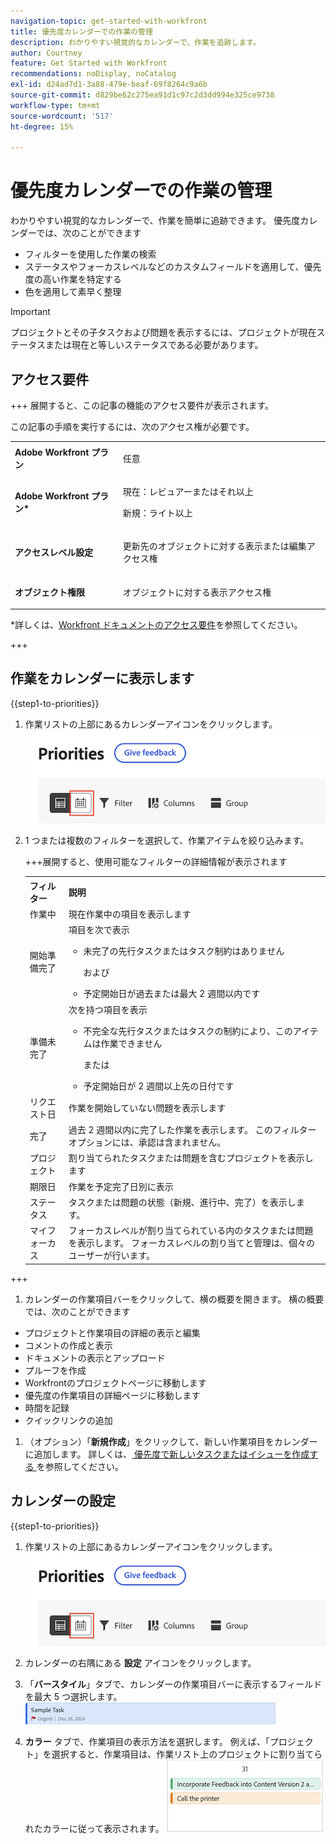 ```yaml
---
navigation-topic: get-started-with-workfront
title: 優先度カレンダーでの作業の管理
description: わかりやすい視覚的なカレンダーで、作業を追跡します。
author: Courtney
feature: Get Started with Workfront
recommendations: noDisplay, noCatalog
exl-id: d24ad7d1-3a88-479e-beaf-69f8264c9a6b
source-git-commit: d829be62c275ea91d1c97c2d3dd994e325ce9738
workflow-type: tm+mt
source-wordcount: '517'
ht-degree: 15%

---
```


# 優先度カレンダーでの作業の管理

わかりやすい視覚的なカレンダーで、作業を簡単に追跡できます。 優先度カレンダーでは、次のことができます

* フィルターを使用した作業の検索
* ステータスやフォーカスレベルなどのカスタムフィールドを適用して、優先度の高い作業を特定する
* 色を適用して素早く整理

>[!IMPORTANT]
>
>プロジェクトとその子タスクおよび問題を表示するには、プロジェクトが現在ステータスまたは現在と等しいステータスである必要があります。


## アクセス要件

+++ 展開すると、この記事の機能のアクセス要件が表示されます。

この記事の手順を実行するには、次のアクセス権が必要です。

<table style="table-layout:auto"> 
 <col> 
 </col> 
 <col> 
 </col> 
 <tbody> 
  <tr> 
   <td role="rowheader"><strong>Adobe Workfront プラン</strong></td> 
   <td> <p>任意</p> </td> 
  </tr> 
  <tr> 
   <td role="rowheader"><strong>Adobe Workfront プラン*</strong></td> 
   <td> 
   <p>現在：レビュアーまたはそれ以上</p>
   <p>新規：ライト以上</p> 
   </td> 
  </tr> 
  <tr> 
   <td role="rowheader"><strong>アクセスレベル設定</strong></td> 
   <td> <p>更新先のオブジェクトに対する表示または編集アクセス権</p></td> 
  </tr> 
  <tr> 
   <td role="rowheader"><strong>オブジェクト権限</strong></td> 
   <td> <p>オブジェクトに対する表示アクセス権</p></td> 
  </tr> 
 </tbody> 
</table>

*詳しくは、[Workfront ドキュメントのアクセス要件](/help/quicksilver/administration-and-setup/add-users/access-levels-and-object-permissions/access-level-requirements-in-documentation.md)を参照してください。

+++

## 作業をカレンダーに表示します

{{step1-to-priorities}}

1. 作業リストの上部にあるカレンダーアイコンをクリックします。
   ![ カレンダーアイコン ](assets/calendar-tab.png)
1. 1 つまたは複数のフィルターを選択して、作業アイテムを絞り込みます。

   +++展開すると、使用可能なフィルターの詳細情報が表示されます
   <table>
    <tbody>
    <tr>
    <th>フィルター</th>
    <th>説明</th>
    </tr>
        <tr>
        <td>作業中</td>
        <td>現在作業中の項目を表示します</td>
        </tr>
        <tr>
        <td>開始準備完了</td>
        <td>項目を次で表示 
        <ul>
        <li>未完了の先行タスクまたはタスク制約はありません</li>
        <p>および</p>
        <li>予定開始日が過去または最大 2 週間以内です</li>
        </ul>
        </td>
        </tr>
        <tr>
        <td>準備未完了</td>
        <td>次を持つ項目を表示
        <ul>
        <li>不完全な先行タスクまたはタスクの制約により、このアイテムは作業できません</li>
        <p>または</p>
        <li>予定開始日が 2 週間以上先の日付です</li>
        </ul>
        </td>
        </tr>
        <tr>
        <td>リクエスト日</td>
        <td>作業を開始していない問題を表示します</td>
        </tr>
        <td>完了</td>
        <td>過去 2 週間以内に完了した作業を表示します。 このフィルターオプションには、承認は含まれません。</td>
        </tr>
        <tr>
        <td>プロジェクト</td>
        <td>割り当てられたタスクまたは問題を含むプロジェクトを表示します</td>
        </tr>
        <tr>
        <td>期限日</td>
        <td>作業を予定完了日別に表示</td>
        </tr>
        <tr>
        <td>ステータス</td>
        <td>タスクまたは問題の状態（新規、進行中、完了）を表示します。</td>
        </tr>
        <tr>
        <td>マイフォーカス</td>
        <td>フォーカスレベルが割り当てられている内のタスクまたは問題を表示します。 フォーカスレベルの割り当てと管理は、個々のユーザーが行います。</td>
        </tr>
    </tbody>
    </table>

+++

1. カレンダーの作業項目バーをクリックして、横の概要を開きます。 横の概要では、次のことができます

* プロジェクトと作業項目の詳細の表示と編集
* コメントの作成と表示
* ドキュメントの表示とアップロード
* プルーフを作成
* Workfrontのプロジェクトページに移動します
* 優先度の作業項目の詳細ページに移動します
* 時間を記録
* クイックリンクの追加

1. （オプション）「**新規作成**」をクリックして、新しい作業項目をカレンダーに追加します。 詳しくは、[ 優先度で新しいタスクまたはイシューを作成する ](/help/quicksilver/workfront-basics/priorities/create-task-issue-priorities.md) を参照してください。

## カレンダーの設定

{{step1-to-priorities}}

1. 作業リストの上部にあるカレンダーアイコンをクリックします。
   ![ カレンダーアイコン ](assets/calendar-tab.png)
1. カレンダーの右隅にある **設定** アイコンをクリックします。

1. 「**バースタイル**」タブで、カレンダーの作業項目バーに表示するフィールドを最大 5 つ選択します。
   ![ サンプルバー ](assets/sample-task-for-field-config.png)

1. **カラー** タブで、作業項目の表示方法を選択します。 例えば、「プロジェクト」を選択すると、作業項目は、作業リスト上のプロジェクトに割り当てられたカラーに従って表示されます。
   ![ サンプルカラープロジェクト ](assets/sample-calendar-projects.png)
